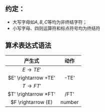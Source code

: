 ## 约定：

+ 大写字母如$A,B,C$等均为非终结字符；
+ 小写字母、四则运算符和标点符号均为终结符

## 算术表达式语法

|                   产生式                   | 动作 |
| :----------------------------------------: | :--: |
|            $E \rightarrow TE'$             |      |
| $E' \rightarrow +TE' | -TE' | \varepsilon$ |      |
|            $T \rightarrow FT'$             |      |
| $T' \rightarrow *FT' | /FT' | \varepsilon$ |      |
|     $F \rightarrow (E) | number | Id$      |      |

